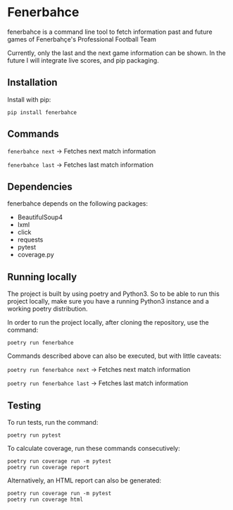 # Fenerbahce

fenerbahce is a command line tool to fetch information past and future games of Fenerbahçe's Professional Football Team

Currently, only the last and the next game information can be shown. In the future I will integrate live scores, and pip packaging.

## Installation

Install with pip:

```pip install fenerbahce```


## Commands

`fenerbahce next` -> Fetches next match information

`fenerbahce last` -> Fetches last match information

## Dependencies

fenerbahce depends on the following packages:

- BeautifulSoup4
- lxml
- click
- requests
- pytest
- coverage.py

## Running locally

The project is built by using poetry and Python3. So to be able to run this project locally, make sure you have a running Python3 instance and a working poetry distribution.

In order to run the project locally, after cloning the repository, use the command:

```
poetry run fenerbahce
```

Commands described above can also be executed, but with little caveats:

`poetry run fenerbahce next` -> Fetches next match information

`poetry run fenerbahce last` -> Fetches last match information

## Testing

To run tests, run the command:
```
poetry run pytest
```

To calculate coverage, run these commands consecutively:
```
poetry run coverage run -m pytest
poetry run coverage report
```

Alternatively, an HTML report can also be generated:
```
poetry run coverage run -m pytest
poetry run coverage html
```